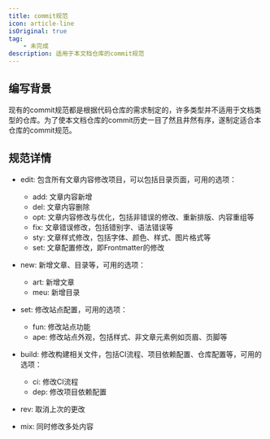 ```yaml
---
title: commit规范
icon: article-line
isOriginal: true
tag:
    - 未完成
description: 适用于本文档仓库的commit规范
---
```

## 编写背景

现有的commit规范都是根据代码仓库的需求制定的，许多类型并不适用于文档类型的仓库。为了使本文档仓库的commit历史一目了然且井然有序，遂制定适合本仓库的commit规范。

## 规范详情

- edit: 包含所有文章内容修改项目，可以包括目录页面，可用的选项：
  - add: 文章内容新增
  - del: 文章内容删除
  - opt: 文章内容修改与优化，包括非错误的修改、重新排版、内容重组等
  - fix: 文章错误修改，包括错别字、语法错误等
  - sty: 文章样式修改，包括字体、颜色、样式、图片格式等
  - set: 文章配置修改，即Frontmatter的修改

- new: 新增文章、目录等，可用的选项：
  - art: 新增文章
  - meu: 新增目录

- set: 修改站点配置，可用的选项：
  - fun: 修改站点功能
  - ape: 修改站点外观，包括样式、非文章元素例如页眉、页脚等

- build: 修改构建相关文件，包括CI流程、项目依赖配置、仓库配置等，可用的选项：
  - ci: 修改CI流程
  - dep: 修改项目依赖配置

- rev: 取消上次的更改

- mix: 同时修改多处内容
